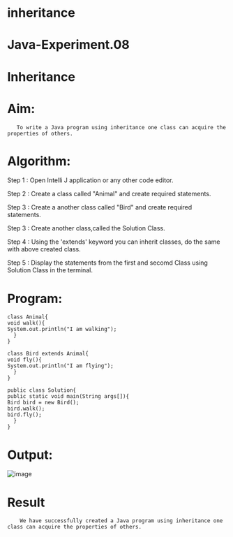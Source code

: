 # inheritance
# Java-Experiment.08

# Inheritance

# Aim:
       To write a Java program using inheritance one class can acquire the properties of others.

# Algorithm:

Step 1 : Open Intelli J application or any other code editor.

Step 2 : Create a class called "Animal" and create required statements.

Step 3 : Create a another class called "Bird" and create required statements.

Step 3 : Create another class,called the Solution Class.

Step 4 : Using the 'extends' keyword you can inherit classes, do the same with above created class.

Step 5 : Display the statements from the first and secomd Class using Solution Class in the terminal.

# Program:
~~~
class Animal{
void walk(){
System.out.println("I am walking");
  }
}

class Bird extends Animal{
void fly(){
System.out.println("I am flying");
  }
}

public class Solution{
public static void main(String args[]){
Bird bird = new Bird();
bird.walk();
bird.fly();
  }
}
~~~
# Output:

 ![image](https://github.com/Poojariyaa/inheritance/assets/127511817/f2cb11a2-d0ed-48e7-986e-b2fa07900926)

# Result
        We have successfully created a Java program using inheritance one class can acquire the properties of others.
